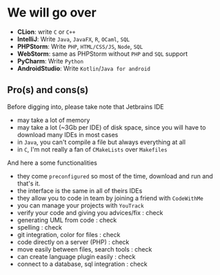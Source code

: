 # We will go over

* **CLion**: write `C` or `C++`
* **IntelliJ**: Write ``Java``, `JavaFX`, `R`, `OCaml`, `SQL`
* **PHPStorm**: Write ``PHP``, `HTML/CSS/JS`, `Node`, `SQL`
* **WebStorm**: same as PHPStorm without ``PHP`` and `SQL` support
* **PyCharm**: Write ``Python``
* **AndroidStudio**: Write ``Kotlin``/`Java for android`

## Pro(s) and cons(s)

Before digging into, please take note that Jetbrains
IDE

* may take a lot of memory
* may take a lot (~3Gb per IDE) of disk space, since you will
  have to download many IDEs in most cases
* in ``Java``, you can't compile a file but always everything at all
* in ``C``, I'm not really a fan of `CMakeLists` over `Makefiles`

And here a some functionalities

* they come ``preconfigured`` so most of the time,
  download and run and that's it.
* the interface is the same in all of theirs IDEs
* they allow you to code in team by joining a friend
  with ``CodeWithMe``
* you can manage your projects with ``YouTrack``
* verify your code and giving you advices/fix : check
* generating UML from code : check
* spelling : check
* git integration, color for files : check
* code directly on a server (PHP) : check
* move easily between files, search tools : check
* can create language plugin easily : check
* connect to a database, sql integration : check
